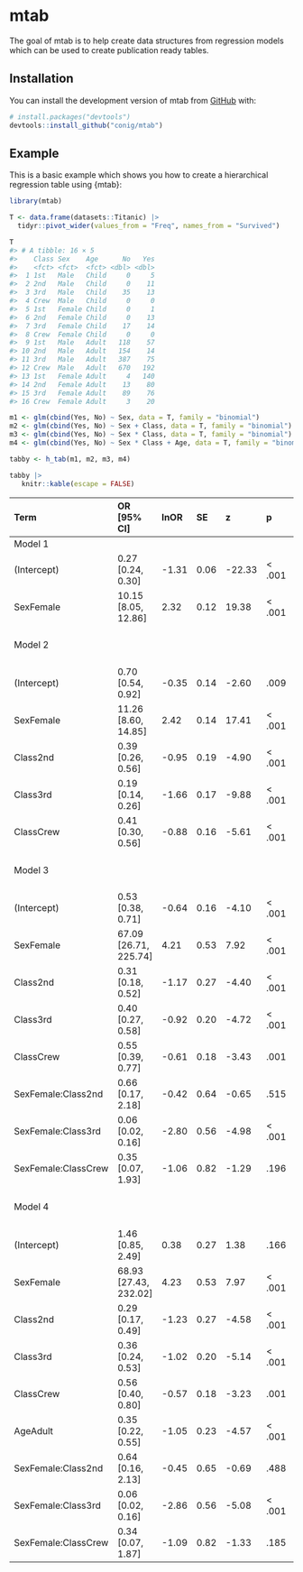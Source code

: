 
<!-- README.md is generated from README.Rmd. Please edit that file -->

# mtab

<!-- badges: start -->
<!-- badges: end -->

The goal of mtab is to help create data structures from regression
models which can be used to create publication ready tables.

## Installation

You can install the development version of mtab from
[GitHub](https://github.com/) with:

``` r
# install.packages("devtools")
devtools::install_github("conig/mtab")
```

## Example

This is a basic example which shows you how to create a hierarchical
regression table using {mtab}:

``` r
library(mtab)

T <- data.frame(datasets::Titanic) |> 
  tidyr::pivot_wider(values_from = "Freq", names_from = "Survived")

T
#> # A tibble: 16 × 5
#>    Class Sex    Age      No   Yes
#>    <fct> <fct>  <fct> <dbl> <dbl>
#>  1 1st   Male   Child     0     5
#>  2 2nd   Male   Child     0    11
#>  3 3rd   Male   Child    35    13
#>  4 Crew  Male   Child     0     0
#>  5 1st   Female Child     0     1
#>  6 2nd   Female Child     0    13
#>  7 3rd   Female Child    17    14
#>  8 Crew  Female Child     0     0
#>  9 1st   Male   Adult   118    57
#> 10 2nd   Male   Adult   154    14
#> 11 3rd   Male   Adult   387    75
#> 12 Crew  Male   Adult   670   192
#> 13 1st   Female Adult     4   140
#> 14 2nd   Female Adult    13    80
#> 15 3rd   Female Adult    89    76
#> 16 Crew  Female Adult     3    20

m1 <- glm(cbind(Yes, No) ~ Sex, data = T, family = "binomial")
m2 <- glm(cbind(Yes, No) ~ Sex + Class, data = T, family = "binomial")
m3 <- glm(cbind(Yes, No) ~ Sex * Class, data = T, family = "binomial")
m4 <- glm(cbind(Yes, No) ~ Sex * Class + Age, data = T, family = "binomial")

tabby <- h_tab(m1, m2, m3, m4)

tabby |> 
   knitr::kable(escape = FALSE)
```

| Term                | OR \[95% CI\]           | lnOR  | SE   | z      | p       | Likelihood Ratio Test               |
|:--------------------|:------------------------|:------|:-----|:-------|:--------|:------------------------------------|
| Model 1             |                         |       |      |        |         |                                     |
| (Intercept)         | 0.27 \[0.24, 0.30\]     | -1.31 | 0.06 | -22.33 | \< .001 |                                     |
| SexFemale           | 10.15 \[8.05, 12.86\]   | 2.32  | 0.12 | 19.38  | \< .001 |                                     |
| Model 2             |                         |       |      |        |         | $\chi^2$(3) = 106.08, $p$ = \< .001 |
| (Intercept)         | 0.70 \[0.54, 0.92\]     | -0.35 | 0.14 | -2.60  | .009    |                                     |
| SexFemale           | 11.26 \[8.60, 14.85\]   | 2.42  | 0.14 | 17.41  | \< .001 |                                     |
| Class2nd            | 0.39 \[0.26, 0.56\]     | -0.95 | 0.19 | -4.90  | \< .001 |                                     |
| Class3rd            | 0.19 \[0.14, 0.26\]     | -1.66 | 0.17 | -9.88  | \< .001 |                                     |
| ClassCrew           | 0.41 \[0.30, 0.56\]     | -0.88 | 0.16 | -5.61  | \< .001 |                                     |
| Model 3             |                         |       |      |        |         | $\chi^2$(3) = 65.18, $p$ = \< .001  |
| (Intercept)         | 0.53 \[0.38, 0.71\]     | -0.64 | 0.16 | -4.10  | \< .001 |                                     |
| SexFemale           | 67.09 \[26.71, 225.74\] | 4.21  | 0.53 | 7.92   | \< .001 |                                     |
| Class2nd            | 0.31 \[0.18, 0.52\]     | -1.17 | 0.27 | -4.40  | \< .001 |                                     |
| Class3rd            | 0.40 \[0.27, 0.58\]     | -0.92 | 0.20 | -4.72  | \< .001 |                                     |
| ClassCrew           | 0.55 \[0.39, 0.77\]     | -0.61 | 0.18 | -3.43  | .001    |                                     |
| SexFemale:Class2nd  | 0.66 \[0.17, 2.18\]     | -0.42 | 0.64 | -0.65  | .515    |                                     |
| SexFemale:Class3rd  | 0.06 \[0.02, 0.16\]     | -2.80 | 0.56 | -4.98  | \< .001 |                                     |
| SexFemale:ClassCrew | 0.35 \[0.07, 1.93\]     | -1.06 | 0.82 | -1.29  | .196    |                                     |
| Model 4             |                         |       |      |        |         | $\chi^2$(1) = 20.34, $p$ = \< .001  |
| (Intercept)         | 1.46 \[0.85, 2.49\]     | 0.38  | 0.27 | 1.38   | .166    |                                     |
| SexFemale           | 68.93 \[27.43, 232.02\] | 4.23  | 0.53 | 7.97   | \< .001 |                                     |
| Class2nd            | 0.29 \[0.17, 0.49\]     | -1.23 | 0.27 | -4.58  | \< .001 |                                     |
| Class3rd            | 0.36 \[0.24, 0.53\]     | -1.02 | 0.20 | -5.14  | \< .001 |                                     |
| ClassCrew           | 0.56 \[0.40, 0.80\]     | -0.57 | 0.18 | -3.23  | .001    |                                     |
| AgeAdult            | 0.35 \[0.22, 0.55\]     | -1.05 | 0.23 | -4.57  | \< .001 |                                     |
| SexFemale:Class2nd  | 0.64 \[0.16, 2.13\]     | -0.45 | 0.65 | -0.69  | .488    |                                     |
| SexFemale:Class3rd  | 0.06 \[0.02, 0.16\]     | -2.86 | 0.56 | -5.08  | \< .001 |                                     |
| SexFemale:ClassCrew | 0.34 \[0.07, 1.87\]     | -1.09 | 0.82 | -1.33  | .185    |                                     |
